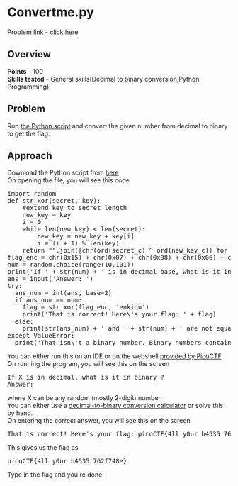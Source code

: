 <h1>Convertme.py</h1>
Problem link - <a href="https://play.picoctf.org/practice/challenge/239">click here</a>
<h2>Overview</h2>
<b>Points</b> - 100<br>
<b>Skills tested</b> - General skills(Decimal to binary conversion,Python Programming)
<h2>Problem</h2>
Run <a href="https://artifacts.picoctf.net/c/30/convertme.py">the Python script</a> and convert the given number from decimal to binary to get the flag.
<h2>Approach</h2>
Download the Python script from <a href="https://artifacts.picoctf.net/c/30/convertme.py">here</a><br>
On opening the file, you will see this code
<pre>import random
def str_xor(secret, key):
    #extend key to secret length
    new_key = key
    i = 0
    while len(new_key) < len(secret):
        new_key = new_key + key[i]
        i = (i + 1) % len(key)        
    return "".join([chr(ord(secret_c) ^ ord(new_key_c)) for (secret_c,new_key_c) in zip(secret,new_key)])
flag_enc = chr(0x15) + chr(0x07) + chr(0x08) + chr(0x06) + chr(0x27) + chr(0x21) + chr(0x23) + chr(0x15) + chr(0x5f) + chr(0x05) + chr(0x08) + chr(0x2a) + chr(0x1c) + chr(0x5e) + chr(0x1e) + chr(0x1b) + chr(0x3b) + chr(0x17) + chr(0x51) + chr(0x5b) + chr(0x58) + chr(0x5c) + chr(0x3b) + chr(0x42) + chr(0x53) + chr(0x5c) + chr(0x0d) + chr(0x5e) + chr(0x50) + chr(0x4d) + chr(0x00) + chr(0x13)
num = random.choice(range(10,101))
print('If ' + str(num) + ' is in decimal base, what is it in binary base?')
ans = input('Answer: ')
try:
  ans_num = int(ans, base=2)
  if ans_num == num:
    flag = str_xor(flag_enc, 'enkidu')
    print('That is correct! Here\'s your flag: ' + flag)
  else:
    print(str(ans_num) + ' and ' + str(num) + ' are not equal.')
except ValueError:
  print('That isn\'t a binary number. Binary numbers contain only 1\'s and 0\'s')
</pre>
You can either run this on an IDE or on the webshell <a href="https://webshell.picoctf.org/">provided by PicoCTF</a><br>
On running the program, you will see this on the screen
<pre>If X is in decimal, what is it in binary ?
Answer:</pre>
where X can be any random (mostly 2-digit) number.<br>
You can either use a <a href="https://www.rapidtables.com/convert/number/decimal-to-binary.html">decimal-to-binary conversion calculator</a> or solve this by hand.<br>
On entering the correct answer, you will see this on the screen
<pre>That is correct! Here's your flag: picoCTF{4ll_y0ur_b4535_762f748e}</pre>
This gives us the flag as
<pre>picoCTF{4ll_y0ur_b4535_762f748e}</pre>
Type in the flag and you're done.

